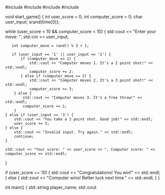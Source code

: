 #include <iostream>
#include <string>
#include <ctime>
#include <cstdlib>

void start_game() {
    int user_score = 0;
    int computer_score = 0;
    char user_input;
    srand(time(0));

   while (user_score < 10 && computer_score < 10) {
       std::cout << "Enter your move: ";
       std::cin >> user_input;

       int computer_move = rand() % 3 + 1;

       if (user_input == '1' || user_input == '2') {
           if (computer_move == 1) {
               std::cout << "Computer moves 1. It's a 2 point shot!" << std::endl;
               computer_score += 2;
           } else if (computer_move == 2) {
               std::cout << "Computer moves 2. It's a 3 point shot!" << std::endl;
               computer_score += 3;
        } else {
            std::cout << "Computer moves 3. It's a free throw!" << std::endl;
            computer_score += 1;
        }
    } else if (user_input == '3') {
        std::cout << "You take a 3 point shot. Good job!" << std::endl;
        user_score += 3;
    } else {
        std::cout << "Invalid input. Try again." << std::endl;
        continue;
    }

    std::cout << "Your score: " << user_score << ", Computer score: " << computer_score << std::endl;
 }

 if (user_score == 10) {
     std::cout << "Congratulations! You win!" << std::endl;
 } else {
     std::cout << "Computer wins! Better luck next time." << std::endl;
 }
}

int main() {
    std::string player_name;
    std::cout 
